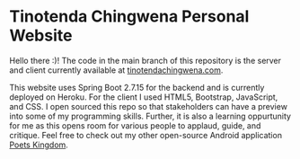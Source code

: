 # Tinotenda Chingwena Personal Website

Hello there :)! The code in the main branch of this repository is the server and client currently available at [tinotendachingwena.com](https://www.tinotendachingwena.com/).

This website uses Spring Boot 2.7.15 for the backend and is currently deployed on Heroku. For the client I used HTML5, Bootstrap, JavaScript, and CSS. I open sourced this repo so that stakeholders can have a preview into some of my programming skills. Further, it is also a learning oppurtunity for me as this opens room for various people to applaud, guide, and critique. Feel free to check out my other open-source Android application [Poets Kingdom](https://github.com/tinochings/PoetsKingdom).
